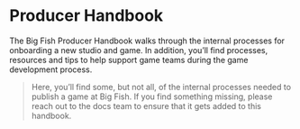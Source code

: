 # Producer Handbook

The Big Fish Producer Handbook walks through the internal processes for onboarding a new studio and game. In addition, you’ll find processes, resources and tips to help support game teams during the game development process.

> Here, you’ll find some, but not all, of the internal processes needed to publish a game at Big Fish. If you find something missing, please reach out to the docs team to ensure that it gets added to this handbook.
